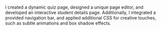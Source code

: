 I created a dynamic quiz page, designed a unique page editor, and developed an interactive student details page. Additionally, I integrated a provided navigation bar, and applied additional CSS for creative touches, such as subtle animations and box shadow effects. 
